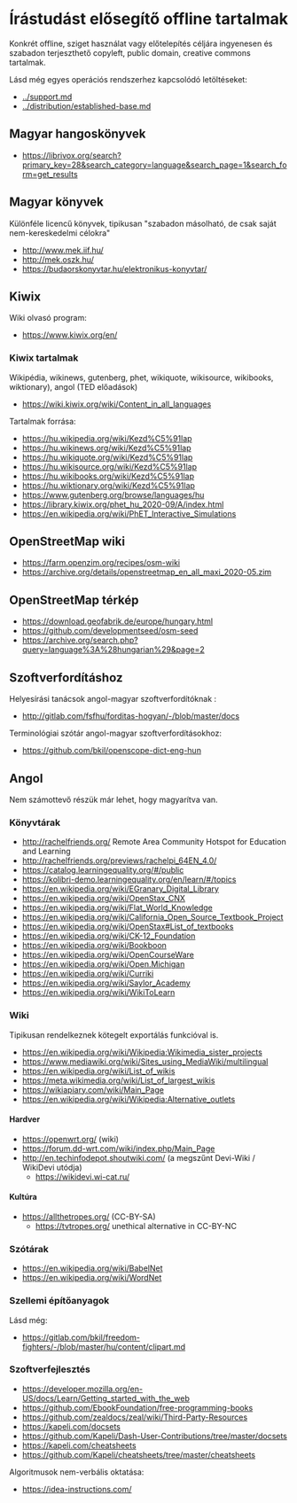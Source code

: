 # Írástudást elősegítő offline tartalmak

Konkrét offline, sziget használat vagy előtelepítés céljára ingyenesen és szabadon terjeszthető copyleft, public domain, creative commons tartalmak.

Lásd még egyes operációs rendszerhez kapcsolódó letöltéseket:

* [../support.md](../support.md)
* [../distribution/established-base.md](../distribution/established-base.md)

## Magyar hangoskönyvek

* https://librivox.org/search?primary_key=28&search_category=language&search_page=1&search_form=get_results

## Magyar könyvek

Különféle licencű könyvek, tipikusan "szabadon másolható, de csak saját nem-kereskedelmi célokra"

* http://www.mek.iif.hu/
* http://mek.oszk.hu/
* https://budaorskonyvtar.hu/elektronikus-konyvtar/

## Kiwix

Wiki olvasó program:

* https://www.kiwix.org/en/

### Kiwix tartalmak

Wikipédia, wikinews, gutenberg, phet, wikiquote, wikisource, wikibooks, wiktionary), angol (TED előadások)

* https://wiki.kiwix.org/wiki/Content_in_all_languages

Tartalmak forrása:

* https://hu.wikipedia.org/wiki/Kezd%C5%91lap
* https://hu.wikinews.org/wiki/Kezd%C5%91lap
* https://hu.wikiquote.org/wiki/Kezd%C5%91lap
* https://hu.wikisource.org/wiki/Kezd%C5%91lap
* https://hu.wikibooks.org/wiki/Kezd%C5%91lap
* https://hu.wiktionary.org/wiki/Kezd%C5%91lap
* https://www.gutenberg.org/browse/languages/hu
* https://library.kiwix.org/phet_hu_2020-09/A/index.html
* https://en.wikipedia.org/wiki/PhET_Interactive_Simulations

## OpenStreetMap wiki

* https://farm.openzim.org/recipes/osm-wiki
* https://archive.org/details/openstreetmap_en_all_maxi_2020-05.zim

## OpenStreetMap térkép

* https://download.geofabrik.de/europe/hungary.html
* https://github.com/developmentseed/osm-seed
* https://archive.org/search.php?query=language%3A%28hungarian%29&page=2

## Szoftverfordításhoz

Helyesírási tanácsok angol-magyar szoftverfordítóknak :

* http://gitlab.com/fsfhu/forditas-hogyan/-/blob/master/docs

Terminológiai szótár angol-magyar szoftverfordításokhoz:

* https://github.com/bkil/openscope-dict-eng-hun

## Angol

Nem számottevő részük már lehet, hogy magyarítva van.

### Könyvtárak

* http://rachelfriends.org/ Remote Area Community Hotspot for Education and Learning
* http://rachelfriends.org/previews/rachelpi_64EN_4.0/
* https://catalog.learningequality.org/#/public
* https://kolibri-demo.learningequality.org/en/learn/#/topics
* https://en.wikipedia.org/wiki/EGranary_Digital_Library
* https://en.wikipedia.org/wiki/OpenStax_CNX
* https://en.wikipedia.org/wiki/Flat_World_Knowledge
* https://en.wikipedia.org/wiki/California_Open_Source_Textbook_Project
* https://en.wikipedia.org/wiki/OpenStax#List_of_textbooks
* https://en.wikipedia.org/wiki/CK-12_Foundation
* https://en.wikipedia.org/wiki/Bookboon
* https://en.wikipedia.org/wiki/OpenCourseWare
* https://en.wikipedia.org/wiki/Open.Michigan
* https://en.wikipedia.org/wiki/Curriki
* https://en.wikipedia.org/wiki/Saylor_Academy
* https://en.wikipedia.org/wiki/WikiToLearn

### Wiki

Tipikusan rendelkeznek kötegelt exportálás funkcióval is.

* https://en.wikipedia.org/wiki/Wikipedia:Wikimedia_sister_projects
* https://www.mediawiki.org/wiki/Sites_using_MediaWiki/multilingual
* https://en.wikipedia.org/wiki/List_of_wikis
* https://meta.wikimedia.org/wiki/List_of_largest_wikis
* https://wikiapiary.com/wiki/Main_Page
* https://en.wikipedia.org/wiki/Wikipedia:Alternative_outlets

#### Hardver

* https://openwrt.org/ (wiki)
* https://forum.dd-wrt.com/wiki/index.php/Main_Page
* http://en.techinfodepot.shoutwiki.com/ (a megszűnt Devi-Wiki / WikiDevi utódja)
  * https://wikidevi.wi-cat.ru/

#### Kultúra

* https://allthetropes.org/ (CC-BY-SA)
  * https://tvtropes.org/ unethical alternative in CC-BY-NC

### Szótárak

* https://en.wikipedia.org/wiki/BabelNet
* https://en.wikipedia.org/wiki/WordNet

### Szellemi építőanyagok

Lásd még:

* https://gitlab.com/bkil/freedom-fighters/-/blob/master/hu/content/clipart.md

### Szoftverfejlesztés

* https://developer.mozilla.org/en-US/docs/Learn/Getting_started_with_the_web
* https://github.com/EbookFoundation/free-programming-books
* https://github.com/zealdocs/zeal/wiki/Third-Party-Resources
* https://kapeli.com/docsets
* https://github.com/Kapeli/Dash-User-Contributions/tree/master/docsets
* https://kapeli.com/cheatsheets
* https://github.com/Kapeli/cheatsheets/tree/master/cheatsheets

Algoritmusok nem-verbális oktatása:

* https://idea-instructions.com/
